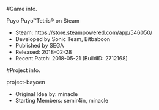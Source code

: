 #Game info.

Puyo Puyo™Tetris® on Steam
- Steam: https://store.steampowered.com/app/546050/
- Developed by Sonic Team, Bitbaboon
- Published by SEGA
- Released: 2018-02-28
- Recent Patch: 2018-05-21 (BuildID: 2712168)

#Project info.

project-bayoen
- Original Idea by: minacle
- Starting Members: semir4in, minacle
